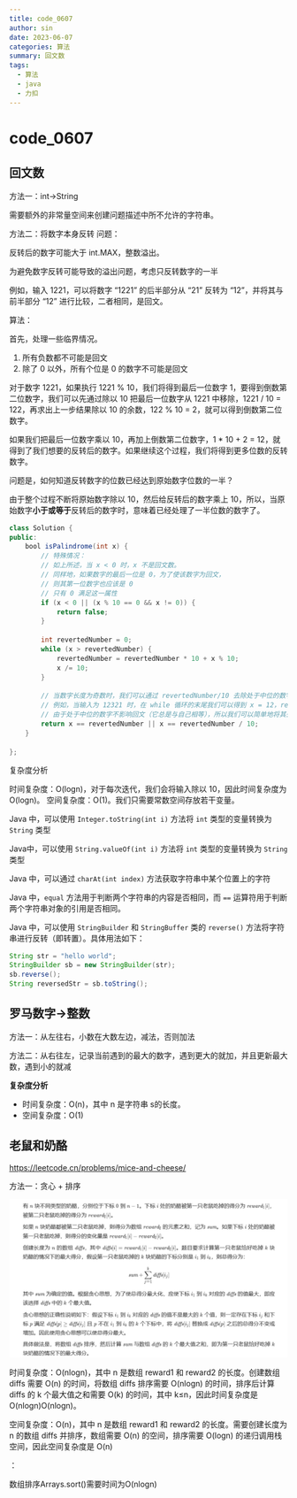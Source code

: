 ```yaml
---
title: code_0607
author: sin
date: 2023-06-07
categories: 算法
summary: 回文数
tags: 
  - 算法
  - java
  - 力扣
---
```


# code_0607

## 回文数

方法一：int->String

需要额外的非常量空间来创建问题描述中所不允许的字符串。

方法二：将数字本身反转
问题：

反转后的数字可能大于 int.MAX，整数溢出。

为避免数字反转可能导致的溢出问题，考虑只反转数字的一半

例如，输入 1221，可以将数字 “1221” 的后半部分从 “21” 反转为 “12”，并将其与前半部分 “12” 进行比较，二者相同，是回文。

算法：

首先，处理一些临界情况。

1. 所有负数都不可能是回文
2. 除了 0 以外，所有个位是 0 的数字不可能是回文

对于数字 1221，如果执行 1221 % 10，我们将得到最后一位数字 1，要得到倒数第二位数字，我们可以先通过除以 10 把最后一位数字从 1221 中移除，1221 / 10 = 122，再求出上一步结果除以 10 的余数，122 % 10 = 2，就可以得到倒数第二位数字。

如果我们把最后一位数字乘以 10，再加上倒数第二位数字，1 * 10 + 2 = 12，就得到了我们想要的反转后的数字。如果继续这个过程，我们将得到更多位数的反转数字。



问题是，如何知道反转数字的位数已经达到原始数字位数的一半？

由于整个过程不断将原始数字除以 10，然后给反转后的数字乘上 10，所以，当原始数字**小于或等于**反转后的数字时，意味着已经处理了一半位数的数字了。

```java
class Solution {
public:
    bool isPalindrome(int x) {
        // 特殊情况：
        // 如上所述，当 x < 0 时，x 不是回文数。
        // 同样地，如果数字的最后一位是 0，为了使该数字为回文，
        // 则其第一位数字也应该是 0
        // 只有 0 满足这一属性
        if (x < 0 || (x % 10 == 0 && x != 0)) {
            return false;
        }

        int revertedNumber = 0;
        while (x > revertedNumber) {
            revertedNumber = revertedNumber * 10 + x % 10;
            x /= 10;
        }
    
        // 当数字长度为奇数时，我们可以通过 revertedNumber/10 去除处于中位的数字。
        // 例如，当输入为 12321 时，在 while 循环的末尾我们可以得到 x = 12，revertedNumber = 123，
        // 由于处于中位的数字不影响回文（它总是与自己相等），所以我们可以简单地将其去除。
        return x == revertedNumber || x == revertedNumber / 10;
    }

};
```

复杂度分析

时间复杂度：O(logn)，对于每次迭代，我们会将输入除以 10，因此时间复杂度为 O(logn)。
空间复杂度：O(1)。我们只需要常数空间存放若干变量。



Java 中，可以使用 `Integer.toString(int i)` 方法将 `int` 类型的变量转换为 `String` 类型

Java中，可以使用 `String.valueOf(int i)` 方法将 `int` 类型的变量转换为 `String` 类型

Java 中，可以通过 `charAt(int index)` 方法获取字符串中某个位置上的字符

 Java 中，`equal` 方法用于判断两个字符串的内容是否相同，而 `==` 运算符用于判断两个字符串对象的引用是否相同。

 Java 中，可以使用 `StringBuilder` 和 `StringBuffer` 类的 `reverse()` 方法将字符串进行反转（即转置）。具体用法如下：

```java
String str = "hello world";
StringBuilder sb = new StringBuilder(str);
sb.reverse();
String reversedStr = sb.toString();
```





## 罗马数字->整数

方法一：从左往右，小数在大数左边，减法，否则加法

方法二：从右往左，记录当前遇到的最大的数字，遇到更大的就加，并且更新最大数，遇到小的就减

**复杂度分析**

- 时间复杂度：O(n)，其中 n 是字符串 s的长度。
- 空间复杂度：O(1)



## 老鼠和奶酪

https://leetcode.cn/problems/mice-and-cheese/

方法一：贪心 + 排序

<img src="https://raw.githubusercontent.com/c-sin7/picgoIMG/main/image-20230608095852151.png" alt="image-20230608095852151" style="zoom:80%;" />



时间复杂度：O(nlog⁡n)，其中 n 是数组 reward1 和 reward2 的长度。创建数组 diffs 需要 O(n) 的时间，将数组 diffs 排序需要 O(nlog⁡n) 的时间，排序后计算 diffs 的 k 个最大值之和需要 O(k) 的时间，其中 k≤n，因此时间复杂度是 O(nlog⁡n)O(nlogn)。

空间复杂度：O(n)，其中 n 是数组 reward1 和 reward2 的长度。需要创建长度为 n 的数组 diffs 并排序，数组需要 O(n) 的空间，排序需要 O(log⁡n) 的递归调用栈空间，因此空间复杂度是 O(n)



：

数组排序Arrays.sort()需要时间为O(nlog⁡n) 